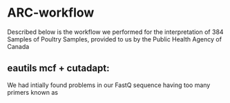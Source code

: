 # ARC-workflow

Described below is the workflow we performed for the interpretation of 384 Samples of Poultry Samples, provided to us by the Public Health Agency of Canada

## eautils mcf + cutadapt:

We had intially found problems in our FastQ sequence having too many primers known as
